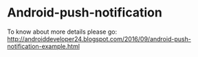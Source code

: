 # Android-push-notification
To know about more details please go:
http://androiddeveloper24.blogspot.com/2016/09/android-push-notification-example.html
